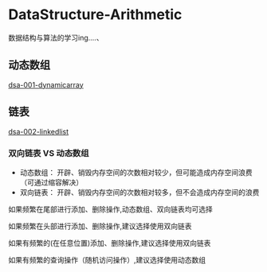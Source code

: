# DataStructure-Arithmetic
数据结构与算法的学习ing....、
## 动态数组
[dsa-001-dynamicarray](../DataStructure-Arithmetic/dsa-001-dynamicarray)
## 链表
[dsa-002-linkedlist](../DataStructure-Arithmetic/dsa-002-LinkedList)
### 双向链表 VS 动态数组
<ul>
    <li>动态数组：
        开辟、销毁内存空间的次数相对较少，但可能造成内存空间浪费（可通过缩容解决）
    </li>
    <li>双向链表：
        开辟、销毁内存空间的次数相对较多，但不会造成内存空间的浪费
    </li>
</ul>

如果频繁在尾部进行添加、删除操作,动态数组、双向链表均可选择<p>
如果频繁在头部进行添加、删除操作,建议选择使用双向链表<p>
如果有频繁的(在任意位置)添加、删除操作,建议选择使用双向链表<p>
如果有频繁的查询操作（随机访问操作）,建议选择使用动态数组<p>








